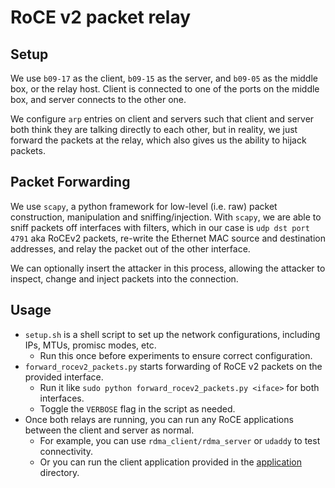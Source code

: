 # RoCE v2 packet relay

## Setup

We use `b09-17` as the client, `b09-15` as the server, and `b09-05` as the middle box, or the relay host. Client is connected to one of the ports on the middle box, and server connects to the other one.

We configure `arp` entries on client and servers such that client and server both think they are talking directly to each other, but in reality, we just forward the packets at the relay, which also gives us the ability to hijack packets.

## Packet Forwarding

We use `scapy`, a python framework for low-level (i.e. raw) packet construction, manipulation and sniffing/injection. With `scapy`, we are able to sniff packets off interfaces with filters, which in our case is `udp dst port 4791` aka RoCEv2 packets, re-write the Ethernet MAC source and destination addresses, and relay the packet out of the other interface.

We can optionally insert the attacker in this process, allowing the attacker to inspect, change and inject packets into the connection.

## Usage

- `setup.sh` is a shell script to set up the network configurations, including IPs, MTUs, promisc modes, etc.
    - Run this once before experiments to ensure correct configuration.
- `forward_rocev2_packets.py` starts forwarding of RoCE v2 packets on the provided interface.
    - Run it like `sudo python forward_rocev2_packets.py <iface>` for both interfaces.
    - Toggle the `VERBOSE` flag in the script as needed.
- Once both relays are running, you can run any RoCE applications between the client and server as normal.
    - For example, you can use `rdma_client/rdma_server` or `udaddy` to test connectivity.
    - Or you can run the client application provided in the [application](../application) directory.

